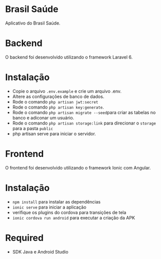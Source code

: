 # Brasil Saúde
Aplicativo do Brasil Saúde.

# Backend

O backend foi desenvolvido utilizando o framework Laravel 6.

# Instalação

- Copie o arquivo `.env.example` e crie um arquivo .env.
- Altere as configurações de banco de dados.
- Rode o comando `php artisan jwt:secret`
- Rode o comando `php artisan key:generate`.
- Rode o comando `php artisan migrate --seed`para criar as tabelas no banco e adiconar um usuário.
- Rode o comando `php artisan storage:link` para direcionar o `storage` para a pasta `public`
- php artisan serve para iniciar o servidor.

# Frontend

O frontend foi desenvolvido utilizando o framework Ionic com Angular.

# Instalação

- `npm install` para instalar as dependências
- `ionic serve` para iniciar a aplicação
- verifique os plugins do cordova para transições de tela
- `ionic cordova run android` para executar a criação da APK

# Required

- SDK Java e Android Studio
